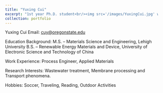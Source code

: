 ```yaml
---
title: "Yuxing Cui"
excerpt: "1st year Ph.D. student<br/><img src='/images/YuxingCui.jpg' width='100' height='100'>"
collection: portfolio
---
```


Yuxing Cui
Email:
cuy@oregonstate.edu

Education Background:
M.S. – Materials Science and Engineering, Lehigh University
B.S. – Renewable Energy Materials and Device, University of Electronic Science and Technology of China

Work Experience:
Process Engineer, Applied Materials

Research Interests:
Wastewater treatment, Membrane processing and Transport phenomena.

Hobbies:
Soccer, Traveling, Reading, Outdoor Activities
